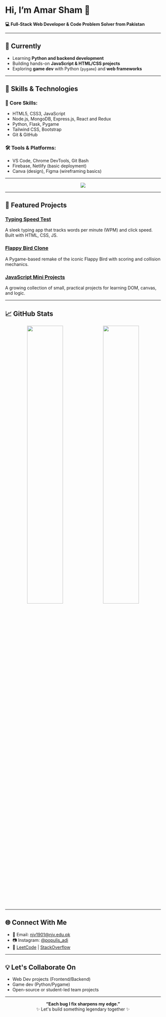 # Hi, I’m Amar Sham 👋

**💻 Full‑Stack Web Developer & Code Problem Solver from Pakistan**

---

## 🌱 Currently
- Learning **Python and backend development**
- Building hands-on **JavaScript & HTML/CSS projects**
- Exploring **game dev** with Python (`pygame`) and **web frameworks**

---

## 🔧 Skills & Technologies

### 🧠 Core Skills:
- HTML5, CSS3, JavaScript
- Node.js, MongoDB, Express.js, React and Redux
- Python, Flask, Pygame
- Tailwind CSS, Bootstrap
- Git & GitHub

### 🛠️ Tools & Platforms:
- VS Code, Chrome DevTools, Git Bash
- Firebase, Netlify (basic deployment)
- Canva (design), Figma (wireframing basics)

---

<p align="center">
  <img src="https://skillicons.dev/icons?i=html,css,js,react,mongodb,expressjs,nodejs,python,tailwind,bootstrap,git,github,figma,vscode,firebase&theme=dark" />
</p>

---

## 🚀 Featured Projects

### [Typing Speed Test](https://github.com/AmarshamPrem/Typing-Speed-Test)
A sleek typing app that tracks words per minute (WPM) and click speed. Built with HTML, CSS, JS.

### [Flappy Bird Clone](https://github.com/AmarshamPrem/Flappy-Bird-Clone)
A Pygame-based remake of the iconic Flappy Bird with scoring and collision mechanics.

### [JavaScript Mini Projects](https://github.com/AmarshamPrem/JavaScript-Projects)
A growing collection of small, practical projects for learning DOM, canvas, and logic.

---

## 📈 GitHub Stats

<p align="center">
  <img src="https://github-readme-stats.vercel.app/api?username=AmarshamPrem&show_icons=true&theme=merko&count_private=true&bg_color=000000&title_color=00FF9F&icon_color=00FF9F&text_color=FFFFFF" width="48%">
  <img src="https://github-readme-stats.vercel.app/api/top-langs/?username=AmarshamPrem&layout=compact&theme=merko&hide_border=true&bg_color=000000&title_color=00FF9F&text_color=FFFFFF" width="48%">
</p>

---

## 🌐 Connect With Me
- 📧 Email: njv1901@njv.edu.pk
- 📷 Instagram: [@populis_adi](https://instagram.com/populis_adi)
- 🧠 [LeetCode](https://leetcode.com/u/iv9tli7xb6/) | [StackOverflow](https://stackoverflow.com/users/29973450/amarsham-prem)

---

## 💡 Let's Collaborate On
- Web Dev projects (Frontend/Backend)
- Game dev (Python/Pygame)
- Open-source or student-led team projects

---

<p align="center">
  <b>“Each bug I fix sharpens my edge.”</b>
  <br>✨ Let's build something legendary together ✨
</p>
